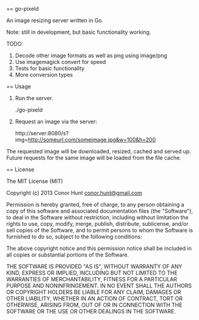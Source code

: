== go-pixeld

An image resizing server written in Go.

Note: still in development, but basic functionality working.

TODO:
1. Decode other image formats as well as png using image/png
2. Use imagemagick convert for speed
3. Tests for basic functionality
4. More conversion types

== Usage

1. Run the server. 

    ./go-pixeld

2. Request an image via the server:

    http://server:8080/s?img=http://someurl.com/someimage.jpg&w=100&h=200

The requested image will be downloaded, resized, cached and served up. Future requests
for the same image will be loaded from the file cache.

== License

The MIT License (MIT)

Copyright (c) 2013 Conor Hunt <conor.hunt@gmail.com>

Permission is hereby granted, free of charge, to any person obtaining a copy
of this software and associated documentation files (the "Software"), to deal
in the Software without restriction, including without limitation the rights
to use, copy, modify, merge, publish, distribute, sublicense, and/or sell
copies of the Software, and to permit persons to whom the Software is
furnished to do so, subject to the following conditions:

The above copyright notice and this permission notice shall be included in
all copies or substantial portions of the Software.

THE SOFTWARE IS PROVIDED "AS IS", WITHOUT WARRANTY OF ANY KIND, EXPRESS OR
IMPLIED, INCLUDING BUT NOT LIMITED TO THE WARRANTIES OF MERCHANTABILITY,
FITNESS FOR A PARTICULAR PURPOSE AND NONINFRINGEMENT. IN NO EVENT SHALL THE
AUTHORS OR COPYRIGHT HOLDERS BE LIABLE FOR ANY CLAIM, DAMAGES OR OTHER
LIABILITY, WHETHER IN AN ACTION OF CONTRACT, TORT OR OTHERWISE, ARISING FROM,
OUT OF OR IN CONNECTION WITH THE SOFTWARE OR THE USE OR OTHER DEALINGS IN
THE SOFTWARE.